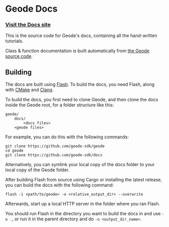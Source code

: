 # Geode Docs

### [Visit the Docs site](https://docs.geode-sdk.org)

This is the source code for Geode's docs, containing all the hand-written tutorials.

Class & function documentation is built automatically from [the Geode source code](https://github.com/geode-sdk/geode).

## Building

The docs are built using [Flash](https://github.com/hjfod/flash). To build the docs, you need Flash, along with [CMake](https://cmake.org/install/) and [Clang](https://clang.llvm.org/).

To build the docs, you first need to clone Geode, and then clone the docs inside the Geode root, for a folder structure like this:

```
geode/
    docs/
        <docs files>
    <geode files>
```

For example, you can do this with the following commands:

```
git clone https://github.com/geode-sdk/geode
cd geode
git clone https://github.com/geode-sdk/docs
```

Alternatively, you can symlink your local copy of the docs folder to your local copy of the Geode folder.

After building Flash from source using Cargo or installing the latest release, you can build the docs with the following command:

```
flash -i <path/to/geode> -o <relative_output_dir> --overwrite
```

Afterwards, start up a local HTTP server in the folder where you ran Flash.

You should run Flash in the directory you want to build the docs in and use `-o .`, or run it in the parent directory and do `-o <output_dir_name>`.

